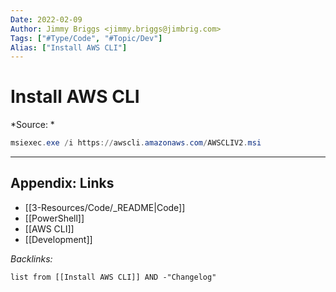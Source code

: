 ```yaml
---
Date: 2022-02-09
Author: Jimmy Briggs <jimmy.briggs@jimbrig.com>
Tags: ["#Type/Code", "#Topic/Dev"]
Alias: ["Install AWS CLI"]
---
```


# Install AWS CLI

*Source: *

```powershell
msiexec.exe /i https://awscli.amazonaws.com/AWSCLIV2.msi
```

***

## Appendix: Links

- [[3-Resources/Code/_README|Code]]
- [[PowerShell]]
- [[AWS CLI]]
- [[Development]]

*Backlinks:*

```dataview
list from [[Install AWS CLI]] AND -"Changelog"
```